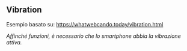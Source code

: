 ## Vibration
Esempio basato su: https://whatwebcando.today/vibration.html

_Affinché funzioni, è necessario che lo smartphone abbia la vibrazione attiva._